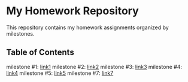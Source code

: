 # My Homework Repository

This repository contains my homework assignments organized by milestones.

## Table of Contents

milestone #1: [link1]
milestone #2: [link2]
milestone #3: [link3]
milestone #4: [link4]
milestone #5: [link5]
milestone #7: [link7]





[link1]: https://github.com/OlhaKrasnokutska/my_homework_repository/tree/master/milestone_1
[link2]: https://github.com/OlhaKrasnokutska/my_homework_repository/tree/master/milestone_2
[link3]: https://github.com/OlhaKrasnokutska/my_homework_repository/tree/master/milestone_3
[link4]: https://github.com/OlhaKrasnokutska/my_homework_repository/tree/master/milestone_4
[link5]: https://github.com/OlhaKrasnokutska/my_homework_repository/tree/master/milestone_5
[link7]: https://github.com/OlhaKrasnokutska/my_homework_repository/tree/master/milestone_7
